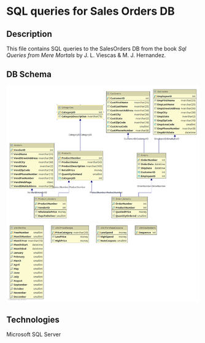 # SQL queries for Sales Orders DB

## Description
This file contains SQL queries to the SalesOrders DB from the book _Sql Queries from Mere Mortals_ by J. L. Viescas & M. J. Hernandez.  

## DB Schema

![database schema](images/SalesOrder-DBSchema.png)

## Technologies

Microsoft SQL Server